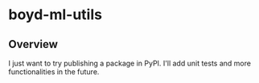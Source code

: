 # boyd-ml-utils
## Overview
I just want to try publishing a package in PyPI. I'll add unit tests and more functionalities in the future.